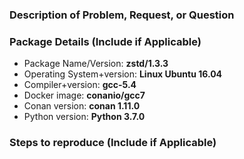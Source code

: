 ### Description of Problem, Request, or Question

### Package Details (Include if Applicable)
* Package Name/Version: **zstd/1.3.3**
* Operating System+version: **Linux Ubuntu 16.04**
* Compiler+version: **gcc-5.4**
* Docker image: **conanio/gcc7**
* Conan version: **conan 1.11.0**
* Python version: **Python 3.7.0**

### Steps to reproduce (Include if Applicable)
